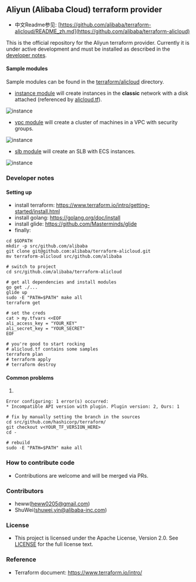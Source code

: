 ## Aliyun (Alibaba Cloud) terraform provider

* 中文Readme参见: [https://github.com/alibaba/terraform-alicloud/README_zh.md](https://github.com/alibaba/terraform-alicloud)

This is the official repository for the Aliyun terraform provider.
Currently it is under active development and must be installed as described in the [developer notes](#developer-notes).

#### Sample modules

Sample modules can be found in the [terraform/alicloud](terraform/alicloud) directory.

- [instance module](terraform/alicloud/instance/main.tf) will create instances in the **classic** network with a disk 
attached (referenced by [alicloud.tf](alicloud.tf)).

![instance](images/instance.png)

- [vpc module](terraform/alicloud/instanc_vpc_cluster/main.tf) will create a cluster of machines in a VPC with security groups.

![instance](images/vpc_cluster.png)

- [slb module](terraform/alicloud/instance_slb/main.tf) will create an SLB with ECS instances.

![instance](images/slb.png)

### Developer notes

#### Setting up
* install terraform: https://www.terraform.io/intro/getting-started/install.html
* install golang:    https://golang.org/doc/install
* install glide: https://github.com/Masterminds/glide
* finally:
```
cd $GOPATH
mkdir -p src/github.com/alibaba
git clone git@github.com:alibaba/terraform-alicloud.git 
mv terraform-alicloud src/github.com/alibaba

# switch to project
cd src/github.com/alibaba/terraform-alicloud

# get all dependencies and install modules
go get ./...
glide up
sudo -E "PATH=$PATH" make all
terraform get

# set the creds
cat > my.tfvars <<EOF
ali_access_key = "YOUR_KEY"
ali_secret_key = "YOUR_SECRET"
EOF

# you're good to start rocking
# alicloud.tf contains some samples
terraform plan
# terraform apply
# terraform destroy
```

#### Common problems

1.
```
Error configuring: 1 error(s) occurred:
* Incompatible API version with plugin. Plugin version: 2, Ours: 1

# fix by manually setting the branch in the sources
cd src/github.com/hashicorp/terraform/
git checkout v<YOUR_TF_VERSION_HERE>
cd -

# rebuild
sudo -E "PATH=$PATH" make all
```

### How to contribute code
* Contributions are welcome and will be merged via PRs.

### Contributors
* heww(heww0205@gmail.com)
* ShuWei(shuwei.yin@alibaba-inc.com)

### License
* This project is licensed under the Apache License, Version 2.0. See [LICENSE](https://github.com/denverdino/aliyungo/blob/master/LICENSE.txt) for the full license text.

### Reference
* Terraform document: https://www.terraform.io/intro/
